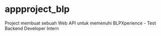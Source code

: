 # appproject_blp
Project membuat sebuah Web API untuk memenuhi BLPXperience - Test Backend Developer Intern
